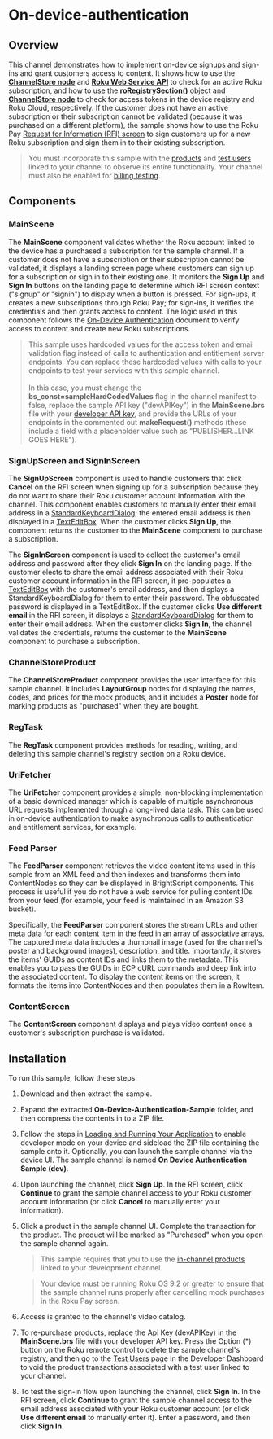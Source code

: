 # On-device-authentication

## Overview

This channel demonstrates how to implement on-device signups and sign-ins and grant customers access to content.  It shows how to use the [**ChannelStore node**](https://developer.roku.com/docs/references/scenegraph/control-nodes/channelstore.md) and [**Roku Web Service API**](https://developer.roku.com/docs/developer-program/roku-pay/roku-web-service.md) to check for an active Roku subscription, and how to use the [**roRegistrySection()**](https://developer.roku.com/docs/references/brightscript/components/roregistrysection) object and [**ChannelStore node**](https://developer.roku.com/docs/references/scenegraph/control-nodes/channelstore.md) to check for access tokens in the device registry and Roku Cloud, respectively. If the customer does not have an active subscription or their subscription cannot be validated (because it was purchased on a different platform), the sample shows how to use the Roku Pay [Request for Information (RFI) screen](https://developer.roku.com/docs/references/scenegraph/control-nodes/channelstore.md#getuserdata) to sign customers up for a new Roku subscription and sign them in to their existing subscription.

> You must incorporate this sample with the [products](https://developer.roku.com/docs/developer-program/roku-pay/quickstart/in-channel-products.md) and [test users](https://developer.roku.com/docs/developer-program/roku-pay/quickstart/test-users.md) linked to your channel to observe its entire functionality. Your channel must also be enabled for [billing testing](https://developer.roku.com/docs/developer-program/roku-pay/testing/billing-testing.md).

## Components

### MainScene

The **MainScene** component validates whether the Roku account linked to the device has a purchased a subscription for the sample channel. If a customer does not have a subscription or their subscription cannot be validated, it displays a landing screen page where customers can sign up for a subscription or sign in to their existing one. It monitors the **Sign Up** and **Sign In** buttons on the landing page to determine which RFI screen context ("signup" or "signin") to display when a button is pressed. For sign-ups, it creates a new subscriptions through Roku Pay; for sign-ins, it verifies the credentials and then grants access to content. The logic used in this component follows the [On-Device Authentication](https://developer.roku.com/docs/developer-program/authentication/on-device-authentication.md#overview) document to verify access to content and create new Roku subscriptions.

> This sample uses hardcoded values for the access token and email validation flag instead of calls to authentication and entitlement server endpoints. You can replace these hardcoded values with calls to your endpoints to test your services with this sample channel.<br/><br/>In this case, you must change the **bs_const=sampleHardCodedValues** flag in the channel manifest to false, replace the sample API key ("devAPIKey") in the **MainScene.brs** file with your [developer API key](https://developer.roku.com/api/settings), and provide the URLs of your endpoints in the commented out **makeRequest()** methods (these include a field with a placeholder value such as "PUBLISHER...LINK GOES HERE").

### SignUpScreen and SignInScreen

The **SignUpScreen** component is used to handle customers that click **Cancel** on the RFI screen when signing up for a subscription because they do not want to share their Roku customer account information with the channel. This component enables customers to manually enter their email address in a [StandardKeyboardDialog](https://developer.roku.com/docs/references/scenegraph/standard-dialog-framework-nodes/standard-keyboard-dialog.md); the entered email address is then displayed in a [TextEditBox](https://developer.roku.com/docs/references/scenegraph/widget-nodes/texteditbox.md). When the customer clicks **Sign Up**, the component returns the customer to the **MainScene** component to purchase a subscription. 

The **SignInScreen** component is used to collect the customer's email address and password after they click **Sign In** on the landing page. If the customer elects to share the email address associated with their Roku customer account information in the RFI screen, it pre-populates a [TextEditBox](https://developer.roku.com/docs/references/scenegraph/widget-nodes/texteditbox.md) with the customer's email address, and then displays a StandardKeyboardDialog for them to enter their password. The obfuscated password is displayed in a TextEditBox. If the customer clicks **Use different email** in the RFI screen, it displays a [StandardKeyboardDialog](https://developer.roku.com/docs/references/scenegraph/standard-dialog-framework-nodes/standard-keyboard-dialog.md) for them to enter their email address. When the customer clicks **Sign In**, the channel validates the credentials, returns the customer to the **MainScene** component to purchase a subscription. 

### ChannelStoreProduct

The **ChannelStoreProduct** component provides the user interface for this sample channel.  It includes **LayoutGroup** nodes for displaying the names, codes, and prices for the mock products, and it includes a **Poster** node for marking products as "purchased" when they are bought.   

### RegTask

The **RegTask** component provides methods for reading, writing, and deleting this sample channel's registry section on a Roku device.

### UriFetcher

The **UriFetcher** component provides a simple, non-blocking implementation of a basic download manager which is capable of multiple asynchronous URL requests implemented through a long-lived data task. This can be used in on-device authentication to make asynchronous calls to authentication and entitlement services, for example.

### Feed Parser

The **FeedParser** component retrieves the video content items used in this sample from an XML feed and then indexes and transforms them into ContentNodes so they can be displayed in BrightScript components. This process is useful if you do not have a web service for pulling content IDs from your feed (for example, your feed is maintained in an Amazon S3 bucket).

Specifically, the **FeedParser** component stores the stream URLs and other meta data for each content item in the feed in an array of associative arrays. The captured meta data includes a thumbnail image (used for the channel's poster and background images), description, and title. Importantly, it stores the items' GUIDs as content IDs and links them to the metadata. This enables you to pass the GUIDs in ECP cURL commands and deep link into the associated content. To display the content items on the screen, it formats the items into ContentNodes and then populates them in a RowItem.

### ContentScreen

The **ContentScreen** component displays and plays video content once a customer's subscription purchase is validated.

## Installation

To run this sample, follow these steps:

1. Download and then extract the sample.

2. Expand the extracted **On-Device-Authentication-Sample** folder, and then compress the contents in to a ZIP file.

3.  Follow the steps in [Loading and Running Your Application](https://developer.roku.com/docs/developer-program/getting-started/developer-setup.md#step-1-set-up-your-roku-device-to-enable-developer-settings) to enable developer mode on your device and sideload the ZIP file containing the sample onto it.  Optionally, you can launch the sample channel via the device UI. The sample channel is named **On Device Authentication Sample (dev)**.

4.  Upon launching the channel, click **Sign Up**. In the RFI screen, click **Continue** to grant the sample channel access to your Roku customer account information (or click **Cancel** to manually enter your information). 

5.  Click a product in the sample channel UI. Complete the transaction for the product. The product will be marked as "Purchased" when you open the sample channel again.

    > This sample requires that you to use the [in-channel products](https://developer.roku.com/products) linked to your development channel.

    > Your device must be running Roku OS 9.2 or greater to ensure that the sample channel runs properly after cancelling mock purchases in the Roku Pay screen.

6.  Access is granted to the channel's video catalog.

7.  To re-purchase products, replace the Api Key (devAPIKey) in the **MainScene.brs** file with your developer API key.  Press the Option (*) button on the Roku remote control to delete the sample channel's registry, and then go to the [Test Users](https://developer.roku.com/users) page in the Developer Dashboard to void the product transactions associated with a test user linked to your channel.  

8.  To test the sign-in flow upon launching the channel, click **Sign In**. In the RFI screen, click **Continue** to grant the sample channel access to the email address associated with your Roku customer account (or click **Use different email** to manually enter it). Enter a password, and then click **Sign In**.

